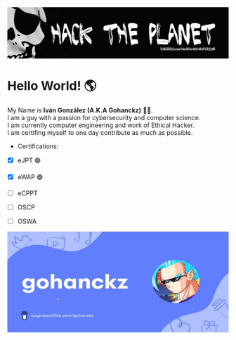 <img src="https://raw.githubusercontent.com/Gohanckz/Banners/master/bannerreadme.jpg" alt="Banner readme Github">

<h1>Hello World!  🌎 </h1>

My Name is  <b>Iván González (A.K.A Gohanckz)</b> 👨‍💻. <br>
I am a guy with a passion for cybersecurity and computer science. <br>
I am currently computer engineering and work of Ethical Hacker. <br>
I am certifing myself to one day contribute as much as possible. <br>


- Certifications:
- [x] eJPT    🟢
- [x] eWAP    🟢
- [ ] eCPPT 
- [ ] OSCP 
- [ ] OSWA





<a title="Buy me a pizza" href="https://www.buymeacoffee.com/gohanckz"><img src="https://raw.githubusercontent.com/Gohanckz/Banners/master/aaaaaacoofffee.png" alt="Buy me a pizza" width="900" height="230"/></a>
